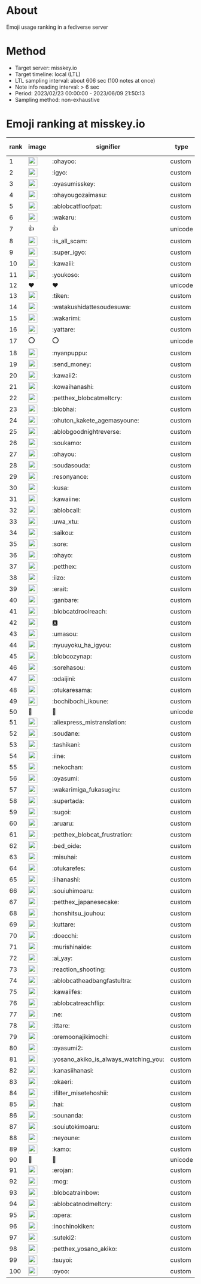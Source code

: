 # About
Emoji usage ranking in a fediverse server

# Method
- Target server: misskey.io
- Target timeline: local (LTL)
- LTL sampling interval: about 606 sec (100 notes at once)
- Note info reading interval: > 6 sec
- Period: 2023/02/23 00:00:00 - 2023/06/09 21:50:13 
- Sampling method: non-exhaustive

# Emoji ranking at misskey.io

|rank|image|signifier|type|frequency score|
|----|----|----|----|----|
|1|<img height="24" src="https://misskey.io/emoji/ohayoo.webp">|:ohayoo:|custom|106011|
|2|<img height="24" src="https://misskey.io/emoji/igyo.webp">|:igyo:|custom|102172|
|3|<img height="24" src="https://misskey.io/emoji/oyasumisskey.webp">|:oyasumisskey:|custom|49323|
|4|<img height="24" src="https://misskey.io/emoji/ohayougozaimasu.webp">|:ohayougozaimasu:|custom|39536|
|5|<img height="24" src="https://misskey.io/emoji/ablobcatfloofpat.webp">|:ablobcatfloofpat:|custom|29159|
|6|<img height="24" src="https://misskey.io/emoji/wakaru.webp">|:wakaru:|custom|25725|
|7|👍|👍|unicode|23975|
|8|<img height="24" src="https://misskey.io/emoji/is_all_scam.webp">|:is_all_scam:|custom|22886|
|9|<img height="24" src="https://misskey.io/emoji/super_igyo.webp">|:super_igyo:|custom|22810|
|10|<img height="24" src="https://misskey.io/emoji/kawaiii.webp">|:kawaiii:|custom|18841|
|11|<img height="24" src="https://misskey.io/emoji/youkoso.webp">|:youkoso:|custom|18556|
|12|❤|❤|unicode|15286|
|13|<img height="24" src="https://misskey.io/emoji/tiken.webp">|:tiken:|custom|14989|
|14|<img height="24" src="https://misskey.io/emoji/watakushidattesoudesuwa.webp">|:watakushidattesoudesuwa:|custom|14388|
|15|<img height="24" src="https://misskey.io/emoji/wakarimi.webp">|:wakarimi:|custom|13412|
|16|<img height="24" src="https://misskey.io/emoji/yattare.webp">|:yattare:|custom|13346|
|17|⭕|⭕|unicode|13321|
|18|<img height="24" src="https://misskey.io/emoji/nyanpuppu.webp">|:nyanpuppu:|custom|13292|
|19|<img height="24" src="https://misskey.io/emoji/send_money.webp">|:send_money:|custom|12870|
|20|<img height="24" src="https://misskey.io/emoji/kawaii2.webp">|:kawaii2:|custom|11882|
|21|<img height="24" src="https://misskey.io/emoji/kowaihanashi.webp">|:kowaihanashi:|custom|11787|
|22|<img height="24" src="https://misskey.io/emoji/petthex_blobcatmeltcry.webp">|:petthex_blobcatmeltcry:|custom|11044|
|23|<img height="24" src="https://misskey.io/emoji/blobhai.webp">|:blobhai:|custom|10719|
|24|<img height="24" src="https://misskey.io/emoji/ohuton_kakete_agemasyoune.webp">|:ohuton_kakete_agemasyoune:|custom|10505|
|25|<img height="24" src="https://misskey.io/emoji/ablobgoodnightreverse.webp">|:ablobgoodnightreverse:|custom|10328|
|26|<img height="24" src="https://misskey.io/emoji/soukamo.webp">|:soukamo:|custom|9788|
|27|<img height="24" src="https://misskey.io/emoji/ohayou.webp">|:ohayou:|custom|8793|
|28|<img height="24" src="https://misskey.io/emoji/soudasouda.webp">|:soudasouda:|custom|8441|
|29|<img height="24" src="https://misskey.io/emoji/resonyance.webp">|:resonyance:|custom|8434|
|30|<img height="24" src="https://misskey.io/emoji/kusa.webp">|:kusa:|custom|8141|
|31|<img height="24" src="https://misskey.io/emoji/kawaiine.webp">|:kawaiine:|custom|8141|
|32|<img height="24" src="https://misskey.io/emoji/ablobcall.webp">|:ablobcall:|custom|7651|
|33|<img height="24" src="https://misskey.io/emoji/uwa_xtu.webp">|:uwa_xtu:|custom|7402|
|34|<img height="24" src="https://misskey.io/emoji/saikou.webp">|:saikou:|custom|7362|
|35|<img height="24" src="https://misskey.io/emoji/sore.webp">|:sore:|custom|7082|
|36|<img height="24" src="https://misskey.io/emoji/ohayo.webp">|:ohayo:|custom|7058|
|37|<img height="24" src="https://misskey.io/emoji/petthex.webp">|:petthex:|custom|6697|
|38|<img height="24" src="https://misskey.io/emoji/iizo.webp">|:iizo:|custom|6660|
|39|<img height="24" src="https://misskey.io/emoji/erait.webp">|:erait:|custom|6618|
|40|<img height="24" src="https://misskey.io/emoji/ganbare.webp">|:ganbare:|custom|6539|
|41|<img height="24" src="https://misskey.io/emoji/blobcatdroolreach.webp">|:blobcatdroolreach:|custom|6447|
|42|<img height="24" src="https://misskey.io/emoji/a.webp">|:a:|custom|6141|
|43|<img height="24" src="https://misskey.io/emoji/umasou.webp">|:umasou:|custom|6121|
|44|<img height="24" src="https://misskey.io/emoji/nyuuyoku_ha_igyou.webp">|:nyuuyoku_ha_igyou:|custom|6019|
|45|<img height="24" src="https://misskey.io/emoji/blobcozynap.webp">|:blobcozynap:|custom|5749|
|46|<img height="24" src="https://misskey.io/emoji/sorehasou.webp">|:sorehasou:|custom|5700|
|47|<img height="24" src="https://misskey.io/emoji/odaijini.webp">|:odaijini:|custom|5676|
|48|<img height="24" src="https://misskey.io/emoji/otukaresama.webp">|:otukaresama:|custom|5663|
|49|<img height="24" src="https://misskey.io/emoji/bochibochi_ikoune.webp">|:bochibochi_ikoune:|custom|5483|
|50|🎉|🎉|unicode|5414|
|51|<img height="24" src="https://misskey.io/emoji/aliexpress_mistranslation.webp">|:aliexpress_mistranslation:|custom|5279|
|52|<img height="24" src="https://misskey.io/emoji/soudane.webp">|:soudane:|custom|5231|
|53|<img height="24" src="https://misskey.io/emoji/tashikani.webp">|:tashikani:|custom|5205|
|54|<img height="24" src="https://misskey.io/emoji/iine.webp">|:iine:|custom|5187|
|55|<img height="24" src="https://misskey.io/emoji/nekochan.webp">|:nekochan:|custom|4709|
|56|<img height="24" src="https://misskey.io/emoji/oyasumi.webp">|:oyasumi:|custom|4527|
|57|<img height="24" src="https://misskey.io/emoji/wakarimiga_fukasugiru.webp">|:wakarimiga_fukasugiru:|custom|4519|
|58|<img height="24" src="https://misskey.io/emoji/supertada.webp">|:supertada:|custom|4481|
|59|<img height="24" src="https://misskey.io/emoji/sugoi.webp">|:sugoi:|custom|4477|
|60|<img height="24" src="https://misskey.io/emoji/aruaru.webp">|:aruaru:|custom|4335|
|61|<img height="24" src="https://misskey.io/emoji/petthex_blobcat_frustration.webp">|:petthex_blobcat_frustration:|custom|4324|
|62|<img height="24" src="https://misskey.io/emoji/bed_oide.webp">|:bed_oide:|custom|4281|
|63|<img height="24" src="https://misskey.io/emoji/misuhai.webp">|:misuhai:|custom|4233|
|64|<img height="24" src="https://misskey.io/emoji/otukarefes.webp">|:otukarefes:|custom|4210|
|65|<img height="24" src="https://misskey.io/emoji/iihanashi.webp">|:iihanashi:|custom|4188|
|66|<img height="24" src="https://misskey.io/emoji/souiuhimoaru.webp">|:souiuhimoaru:|custom|4101|
|67|<img height="24" src="https://misskey.io/emoji/petthex_japanesecake.webp">|:petthex_japanesecake:|custom|4072|
|68|<img height="24" src="https://misskey.io/emoji/honshitsu_jouhou.webp">|:honshitsu_jouhou:|custom|4019|
|69|<img height="24" src="https://misskey.io/emoji/kuttare.webp">|:kuttare:|custom|3985|
|70|<img height="24" src="https://misskey.io/emoji/doecchi.webp">|:doecchi:|custom|3733|
|71|<img height="24" src="https://misskey.io/emoji/murishinaide.webp">|:murishinaide:|custom|3606|
|72|<img height="24" src="https://misskey.io/emoji/ai_yay.webp">|:ai_yay:|custom|3566|
|73|<img height="24" src="https://misskey.io/emoji/reaction_shooting.webp">|:reaction_shooting:|custom|3526|
|74|<img height="24" src="https://misskey.io/emoji/ablobcatheadbangfastultra.webp">|:ablobcatheadbangfastultra:|custom|3516|
|75|<img height="24" src="https://misskey.io/emoji/kawaiifes.webp">|:kawaiifes:|custom|3440|
|76|<img height="24" src="https://misskey.io/emoji/ablobcatreachflip.webp">|:ablobcatreachflip:|custom|3422|
|77|<img height="24" src="https://misskey.io/emoji/ne.webp">|:ne:|custom|3376|
|78|<img height="24" src="https://misskey.io/emoji/ittare.webp">|:ittare:|custom|3302|
|79|<img height="24" src="https://misskey.io/emoji/oremoonajikimochi.webp">|:oremoonajikimochi:|custom|3301|
|80|<img height="24" src="https://misskey.io/emoji/oyasumi2.webp">|:oyasumi2:|custom|3156|
|81|<img height="24" src="https://misskey.io/emoji/yosano_akiko_is_always_watching_you.webp">|:yosano_akiko_is_always_watching_you:|custom|3120|
|82|<img height="24" src="https://misskey.io/emoji/kanasiihanasi.webp">|:kanasiihanasi:|custom|3109|
|83|<img height="24" src="https://misskey.io/emoji/okaeri.webp">|:okaeri:|custom|3078|
|84|<img height="24" src="https://misskey.io/emoji/ifilter_misetehoshii.webp">|:ifilter_misetehoshii:|custom|3063|
|85|<img height="24" src="https://misskey.io/emoji/hai.webp">|:hai:|custom|3037|
|86|<img height="24" src="https://misskey.io/emoji/sounanda.webp">|:sounanda:|custom|3004|
|87|<img height="24" src="https://misskey.io/emoji/souiutokimoaru.webp">|:souiutokimoaru:|custom|2988|
|88|<img height="24" src="https://misskey.io/emoji/neyoune.webp">|:neyoune:|custom|2963|
|89|<img height="24" src="https://misskey.io/emoji/kamo.webp">|:kamo:|custom|2896|
|90|🤔|🤔|unicode|2823|
|91|<img height="24" src="https://misskey.io/emoji/erojan.webp">|:erojan:|custom|2823|
|92|<img height="24" src="https://misskey.io/emoji/mog.webp">|:mog:|custom|2820|
|93|<img height="24" src="https://misskey.io/emoji/blobcatrainbow.webp">|:blobcatrainbow:|custom|2792|
|94|<img height="24" src="https://misskey.io/emoji/ablobcatnodmeltcry.webp">|:ablobcatnodmeltcry:|custom|2758|
|95|<img height="24" src="https://misskey.io/emoji/opera.webp">|:opera:|custom|2749|
|96|<img height="24" src="https://misskey.io/emoji/inochinokiken.webp">|:inochinokiken:|custom|2747|
|97|<img height="24" src="https://misskey.io/emoji/suteki2.webp">|:suteki2:|custom|2715|
|98|<img height="24" src="https://misskey.io/emoji/petthex_yosano_akiko.webp">|:petthex_yosano_akiko:|custom|2696|
|99|<img height="24" src="https://misskey.io/emoji/tsuyoi.webp">|:tsuyoi:|custom|2681|
|100|<img height="24" src="https://misskey.io/emoji/oyoo.webp">|:oyoo:|custom|2640|
